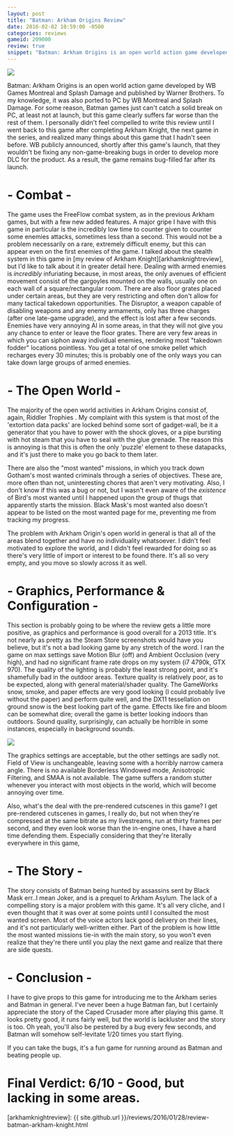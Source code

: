 ```yaml
---
layout: post
title: "Batman: Arkham Origins Review"
date: 2016-02-02 10:59:00 -0500
categories: reviews
gameid: 209000
review: true
snippet: "Batman: Arkham Origins is an open world action game developed by WB Games Montreal and Splash Damage and published by Warner Brothers. To my knowledge, it was also ported to PC by WB Montreal and Splash Damage. For some reason, Batman games just can't catch a solid break on PC, at least not at launch, but this game clearly suffers far worse than the rest of them."
---
```


<img id="review-content-header" src="{{ site.github.url }}/reviews/images/boxart/batman-arkham-origins/cover1.jpg">

Batman: Arkham Origins is an open world action game developed by WB Games Montreal and Splash Damage and published by Warner Brothers. To my knowledge, it was also ported to PC by WB Montreal and Splash Damage. For some reason, Batman games just can't catch a solid break on PC, at least not at launch, but this game clearly suffers far worse than the rest of them. I personally didn't feel compelled to write this review until I went back to this game after completing Arkham Knight, the next game in the series, and realized many things about this game that I hadn't seen before. WB publicly announced, shortly after this game's launch, that they wouldn't be fixing any non-game-breaking bugs in order to develop more DLC for the product. As a result, the game remains bug-filled far after its launch.

# - Combat -

The game uses the FreeFlow combat system, as in the previous Arkham games, but with a few new added features. A major gripe I have with this game in particular is the incredibly low time to counter given to counter some enemies attacks, sometimes less than a second. This would not be a problem necessarily on a rare, extremely difficult enemy, but this can appear even on the first enemies of the game. I talked about the stealth system in this game in [my review of Arkham Knight][arkhamknightreview], but I'd like to talk about it in greater detail here. Dealing with armed enemies is *incredibly* infuriating because, in most areas, the only avenues of efficient movement consist of the gargoyles mounted on the walls, usually one on each wall of a square/rectangular room. There are also floor grates placed under certain areas, but they are very restricting and often don't allow for many tactical takedown opportunities. The Disruptor, a weapon capable of disabling weapons and any enemy armaments, only has three charges (after one late-game upgrade), and the effect is lost after a few seconds. Enemies have very annoying AI in some areas, in that they will not give you any chance to enter or leave the floor grates. There are very few areas in which you can siphon away individual enemies, rendering most "takedown fodder" locations pointless. You get a total of one smoke pellet which recharges every 30 minutes; this is probably one of the only ways you can take down large groups of armed enemies.

# - The Open World -

The majority of the open world activities in Arkham Origins consist of, again, Riddler Trophies . My complaint with this system is that most of the 'extortion data packs' are locked behind some sort of gadget-wall, be it a generator that you have to power with the shock gloves, or a pipe bursting with hot steam that you have to seal with the glue grenade. The reason this is annoying is that this is often the only 'puzzle' element to these datapacks, and it's just there to make you go back to them later.

There are also the "most wanted" missions, in which you track down Gotham's most wanted criminals through a series of objectives. These are, more often than not, uninteresting chores that aren't very motivating. Also, I don't know if this was a bug or not, but I wasn't even aware of the *existence* of Bird's most wanted until I happened upon the group of thugs that apparently starts the mission. Black Mask's most wanted also doesn't appear to be listed on the most wanted page for me, preventing me from tracking my progress.

The problem with Arkham Origin's open world in general is that all of the areas blend together and have no individuality whatsoever. I didn't feel motivated to explore the world, and I didn't feel rewarded for doing so as there's very little of import or interest to be found there. It's all so very empty, and you move so slowly across it as well.

# - Graphics, Performance & Configuration -

This section is probably going to be where the review gets a little more positive, as graphics and performance is good overall for a 2013 title. It's not nearly as pretty as the Steam Store screenshots would have you believe, but it's not a bad looking game by any stretch of the word. I ran the game on max settings save Motion Blur (off) and Ambient Occlusion (very high), and had no significant frame rate drops on my system (i7 4790k, GTX 970). The quality of the lighting is probably the least strong point, and it's shamefully bad in the outdoor areas. Texture quality is relatively poor, as to be expected, along with general material/shader quality. The GameWorks snow, smoke, and paper effects are very good looking (I could probably live without the paper) and perform quite well, and the DX11 tessellation on ground snow is the best looking part of the game. Effects like fire and bloom can be somewhat dire; overall the game is better looking indoors than outdoors. Sound quality, surprisingly, can actually be horrible in some instances, especially in background sounds.

<img class="review-content-image" src="{{ site.github.url }}/reviews/images/boxart/batman-arkham-origins/options.jpg">

The graphics settings are acceptable, but the other settings are sadly not. Field of View is unchangeable, leaving some with a horribly narrow camera angle. There is no available Borderless Windowed mode, Anisotropic Filtering, and SMAA is not available. The game suffers a random stutter whenever you interact with most objects in the world, which will become annoying over time.

Also, what's the deal with the pre-rendered cutscenes in this game? I get pre-rendered cutscenes in games, I really do, but not when they're compressed at the same bitrate as my livestreams, run at thirty frames per second, and they even look worse than the in-engine ones, I have a hard time defending them. Especially considering that they're literally everywhere in this game,

# - The Story -

The story consists of Batman being hunted by assassins sent by Black Mask <span class="spoiler">err..I mean Joker</span>, and is a prequel to Arkham Asylum. The lack of a compelling story is a major problem with this game. It's all very cliche, and I even thought that it was over at some points until I consulted the most wanted screen. Most of the voice actors lack good delivery on their lines, and it's not particularly well-written either. Part of the problem is how little the most wanted missions tie-in with the main story, so you won't even realize that they're there until you play the next game and realize that there are side quests.

# - Conclusion -

I have to give props to this game for introducing me to the Arkham series and Batman in general. I've never been a huge Batman fan, but I certainly appreciate the story of the Caped Crusader more after playing this game. It looks pretty good, it runs fairly well, but the world is lackluster and the story is too. Oh yeah, you'll also be pestered by a bug every few seconds, and Batman will somehow self-levitate 1/20 times you start flying.

If you can take the bugs, it's a fun game for running around as Batman and beating people up.

# Final Verdict: 6/10 - Good, but lacking in some areas.

[arkhamknightreview]: {{ site.github.url }}/reviews/2016/01/28/review-batman-arkham-knight.html

